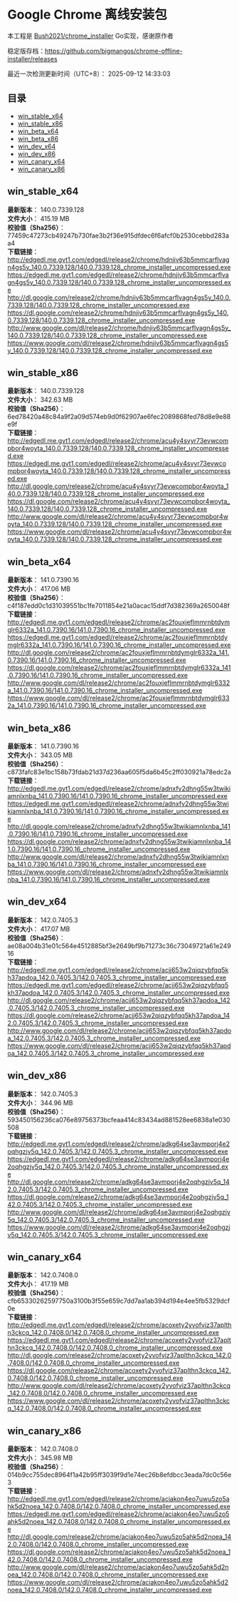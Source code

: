 # Google Chrome 离线安装包
本工程是 [Bush2021/chrome_installer](https://github.com/Bush2021/chrome_installer) Go实现，感谢原作者

稳定版存档：<https://github.com/bigmangos/chrome-offline-installer/releases>

最近一次检测更新时间（UTC+8）：
2025-09-12 14:33:03

## 目录
* [win_stable_x64](https://github.com/bigmangos/chrome-offline-installer?tab=readme-ov-file#win_stable_x64)
* [win_stable_x86](https://github.com/bigmangos/chrome-offline-installer?tab=readme-ov-file#win_stable_x86)
* [win_beta_x64](https://github.com/bigmangos/chrome-offline-installer?tab=readme-ov-file#win_beta_x64)
* [win_beta_x86](https://github.com/bigmangos/chrome-offline-installer?tab=readme-ov-file#win_beta_x86)
* [win_dev_x64](https://github.com/bigmangos/chrome-offline-installer?tab=readme-ov-file#win_dev_x64)
* [win_dev_x86](https://github.com/bigmangos/chrome-offline-installer?tab=readme-ov-file#win_dev_x86)
* [win_canary_x64](https://github.com/bigmangos/chrome-offline-installer?tab=readme-ov-file#win_canary_x64)
* [win_canary_x86](https://github.com/bigmangos/chrome-offline-installer?tab=readme-ov-file#win_canary_x86)

## win_stable_x64
**最新版本**： 140.0.7339.128  
**文件大小**： 415.19 MB  
**校验值（Sha256）**： 77459c47273cb49247b730fae3b2f36e915dfdec6f6afcf0b2530cebbd283aa4  
**下载链接**：
http://edgedl.me.gvt1.com/edgedl/release2/chrome/hdnjiv63b5mmcarflvagn4gs5y_140.0.7339.128/140.0.7339.128_chrome_installer_uncompressed.exe
https://edgedl.me.gvt1.com/edgedl/release2/chrome/hdnjiv63b5mmcarflvagn4gs5y_140.0.7339.128/140.0.7339.128_chrome_installer_uncompressed.exe
http://dl.google.com/release2/chrome/hdnjiv63b5mmcarflvagn4gs5y_140.0.7339.128/140.0.7339.128_chrome_installer_uncompressed.exe
https://dl.google.com/release2/chrome/hdnjiv63b5mmcarflvagn4gs5y_140.0.7339.128/140.0.7339.128_chrome_installer_uncompressed.exe
http://www.google.com/dl/release2/chrome/hdnjiv63b5mmcarflvagn4gs5y_140.0.7339.128/140.0.7339.128_chrome_installer_uncompressed.exe
https://www.google.com/dl/release2/chrome/hdnjiv63b5mmcarflvagn4gs5y_140.0.7339.128/140.0.7339.128_chrome_installer_uncompressed.exe
## win_stable_x86
**最新版本**： 140.0.7339.128  
**文件大小**： 342.63 MB  
**校验值（Sha256）**： 6ed78420a48c84a9f2a09d574eb9d0f62907ae6fec2089868fed78d8e9e88e9f  
**下载链接**：
http://edgedl.me.gvt1.com/edgedl/release2/chrome/acu4y4svyr73evwcompbor4woyta_140.0.7339.128/140.0.7339.128_chrome_installer_uncompressed.exe
https://edgedl.me.gvt1.com/edgedl/release2/chrome/acu4y4svyr73evwcompbor4woyta_140.0.7339.128/140.0.7339.128_chrome_installer_uncompressed.exe
http://dl.google.com/release2/chrome/acu4y4svyr73evwcompbor4woyta_140.0.7339.128/140.0.7339.128_chrome_installer_uncompressed.exe
https://dl.google.com/release2/chrome/acu4y4svyr73evwcompbor4woyta_140.0.7339.128/140.0.7339.128_chrome_installer_uncompressed.exe
http://www.google.com/dl/release2/chrome/acu4y4svyr73evwcompbor4woyta_140.0.7339.128/140.0.7339.128_chrome_installer_uncompressed.exe
https://www.google.com/dl/release2/chrome/acu4y4svyr73evwcompbor4woyta_140.0.7339.128/140.0.7339.128_chrome_installer_uncompressed.exe
## win_beta_x64
**最新版本**： 141.0.7390.16  
**文件大小**： 417.06 MB  
**校验值（Sha256）**： c4f187edd0c1d31039551bc1fe7011854e21a0acac15ddf7d382369a2650048f  
**下载链接**：
http://edgedl.me.gvt1.com/edgedl/release2/chrome/ac2fouxjeflmmrnbtdymglr6332a_141.0.7390.16/141.0.7390.16_chrome_installer_uncompressed.exe
https://edgedl.me.gvt1.com/edgedl/release2/chrome/ac2fouxjeflmmrnbtdymglr6332a_141.0.7390.16/141.0.7390.16_chrome_installer_uncompressed.exe
http://dl.google.com/release2/chrome/ac2fouxjeflmmrnbtdymglr6332a_141.0.7390.16/141.0.7390.16_chrome_installer_uncompressed.exe
https://dl.google.com/release2/chrome/ac2fouxjeflmmrnbtdymglr6332a_141.0.7390.16/141.0.7390.16_chrome_installer_uncompressed.exe
http://www.google.com/dl/release2/chrome/ac2fouxjeflmmrnbtdymglr6332a_141.0.7390.16/141.0.7390.16_chrome_installer_uncompressed.exe
https://www.google.com/dl/release2/chrome/ac2fouxjeflmmrnbtdymglr6332a_141.0.7390.16/141.0.7390.16_chrome_installer_uncompressed.exe
## win_beta_x86
**最新版本**： 141.0.7390.16  
**文件大小**： 343.05 MB  
**校验值（Sha256）**： c873fafc83e1bc158b73fdab21d37d236aa605f5da6b45c2ff030921a78edc2a  
**下载链接**：
http://edgedl.me.gvt1.com/edgedl/release2/chrome/adnxfv2dhng55w3twikiamnlxnba_141.0.7390.16/141.0.7390.16_chrome_installer_uncompressed.exe
https://edgedl.me.gvt1.com/edgedl/release2/chrome/adnxfv2dhng55w3twikiamnlxnba_141.0.7390.16/141.0.7390.16_chrome_installer_uncompressed.exe
http://dl.google.com/release2/chrome/adnxfv2dhng55w3twikiamnlxnba_141.0.7390.16/141.0.7390.16_chrome_installer_uncompressed.exe
https://dl.google.com/release2/chrome/adnxfv2dhng55w3twikiamnlxnba_141.0.7390.16/141.0.7390.16_chrome_installer_uncompressed.exe
http://www.google.com/dl/release2/chrome/adnxfv2dhng55w3twikiamnlxnba_141.0.7390.16/141.0.7390.16_chrome_installer_uncompressed.exe
https://www.google.com/dl/release2/chrome/adnxfv2dhng55w3twikiamnlxnba_141.0.7390.16/141.0.7390.16_chrome_installer_uncompressed.exe
## win_dev_x64
**最新版本**： 142.0.7405.3  
**文件大小**： 417.07 MB  
**校验值（Sha256）**： ae08a004b31e01c564e4512885bf3e2649bf9b71273c36c73049721a61e24916  
**下载链接**：
http://edgedl.me.gvt1.com/edgedl/release2/chrome/acjj653w2qiqzybfqq5kh37apdoa_142.0.7405.3/142.0.7405.3_chrome_installer_uncompressed.exe
https://edgedl.me.gvt1.com/edgedl/release2/chrome/acjj653w2qiqzybfqq5kh37apdoa_142.0.7405.3/142.0.7405.3_chrome_installer_uncompressed.exe
http://dl.google.com/release2/chrome/acjj653w2qiqzybfqq5kh37apdoa_142.0.7405.3/142.0.7405.3_chrome_installer_uncompressed.exe
https://dl.google.com/release2/chrome/acjj653w2qiqzybfqq5kh37apdoa_142.0.7405.3/142.0.7405.3_chrome_installer_uncompressed.exe
http://www.google.com/dl/release2/chrome/acjj653w2qiqzybfqq5kh37apdoa_142.0.7405.3/142.0.7405.3_chrome_installer_uncompressed.exe
https://www.google.com/dl/release2/chrome/acjj653w2qiqzybfqq5kh37apdoa_142.0.7405.3/142.0.7405.3_chrome_installer_uncompressed.exe
## win_dev_x86
**最新版本**： 142.0.7405.3  
**文件大小**： 344.96 MB  
**校验值（Sha256）**： 593450156236ca076e89756373bcfeaa414c83434ad881528ee6838a1e030508  
**下载链接**：
http://edgedl.me.gvt1.com/edgedl/release2/chrome/adkg64se3avmporj4e2oqhgzjv5q_142.0.7405.3/142.0.7405.3_chrome_installer_uncompressed.exe
https://edgedl.me.gvt1.com/edgedl/release2/chrome/adkg64se3avmporj4e2oqhgzjv5q_142.0.7405.3/142.0.7405.3_chrome_installer_uncompressed.exe
http://dl.google.com/release2/chrome/adkg64se3avmporj4e2oqhgzjv5q_142.0.7405.3/142.0.7405.3_chrome_installer_uncompressed.exe
https://dl.google.com/release2/chrome/adkg64se3avmporj4e2oqhgzjv5q_142.0.7405.3/142.0.7405.3_chrome_installer_uncompressed.exe
http://www.google.com/dl/release2/chrome/adkg64se3avmporj4e2oqhgzjv5q_142.0.7405.3/142.0.7405.3_chrome_installer_uncompressed.exe
https://www.google.com/dl/release2/chrome/adkg64se3avmporj4e2oqhgzjv5q_142.0.7405.3/142.0.7405.3_chrome_installer_uncompressed.exe
## win_canary_x64
**最新版本**： 142.0.7408.0  
**文件大小**： 417.19 MB  
**校验值（Sha256）**： cfb65330262597750a3100b3f55e659c7dd7aa1ab394d194e4ee5fb5329dcf0e  
**下载链接**：
http://edgedl.me.gvt1.com/edgedl/release2/chrome/acoxety2yvofviz37aplthn3ckcq_142.0.7408.0/142.0.7408.0_chrome_installer_uncompressed.exe
https://edgedl.me.gvt1.com/edgedl/release2/chrome/acoxety2yvofviz37aplthn3ckcq_142.0.7408.0/142.0.7408.0_chrome_installer_uncompressed.exe
http://dl.google.com/release2/chrome/acoxety2yvofviz37aplthn3ckcq_142.0.7408.0/142.0.7408.0_chrome_installer_uncompressed.exe
https://dl.google.com/release2/chrome/acoxety2yvofviz37aplthn3ckcq_142.0.7408.0/142.0.7408.0_chrome_installer_uncompressed.exe
http://www.google.com/dl/release2/chrome/acoxety2yvofviz37aplthn3ckcq_142.0.7408.0/142.0.7408.0_chrome_installer_uncompressed.exe
https://www.google.com/dl/release2/chrome/acoxety2yvofviz37aplthn3ckcq_142.0.7408.0/142.0.7408.0_chrome_installer_uncompressed.exe
## win_canary_x86
**最新版本**： 142.0.7408.0  
**文件大小**： 345.98 MB  
**校验值（Sha256）**： 014b9cc755dec8964f1a42b95ff3039f9d1e74ec26b8efdbcc3eada7dc0c56e3  
**下载链接**：
http://edgedl.me.gvt1.com/edgedl/release2/chrome/aciakon4eo7uwu5zo5ahk5d2noea_142.0.7408.0/142.0.7408.0_chrome_installer_uncompressed.exe
https://edgedl.me.gvt1.com/edgedl/release2/chrome/aciakon4eo7uwu5zo5ahk5d2noea_142.0.7408.0/142.0.7408.0_chrome_installer_uncompressed.exe
http://dl.google.com/release2/chrome/aciakon4eo7uwu5zo5ahk5d2noea_142.0.7408.0/142.0.7408.0_chrome_installer_uncompressed.exe
https://dl.google.com/release2/chrome/aciakon4eo7uwu5zo5ahk5d2noea_142.0.7408.0/142.0.7408.0_chrome_installer_uncompressed.exe
http://www.google.com/dl/release2/chrome/aciakon4eo7uwu5zo5ahk5d2noea_142.0.7408.0/142.0.7408.0_chrome_installer_uncompressed.exe
https://www.google.com/dl/release2/chrome/aciakon4eo7uwu5zo5ahk5d2noea_142.0.7408.0/142.0.7408.0_chrome_installer_uncompressed.exe
